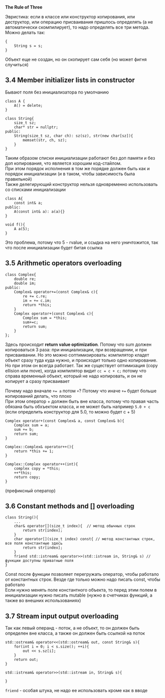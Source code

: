**The Rule of Three**

Эвристика: если в классе или конструктор копирования, или деструктор, или операцию присваивания пришлось определять (а не автоматически скомпилирует), то надо определять все три метода.  
Можно делать так:  
```
{
    String s = s;
}
```
Объект еще не создан, но он скопирует сам себя (но может фигня случиться)

## 3.4 Member initializer lists in constructor

Бывают поля без инициализатора по умолчанию  
```
class A {
    A() = delete;
}

class String{
    size_t sz;
    char* str = nullptr;
public:
    String(size_t sz, char ch): sz(sz), str(new char[sz]){
        memset(str, ch, sz);
    }
}
```

Таким образом списки инициализации работают без доп памяти и без доп копирования, что является хорошим код-стайлом.  
При этом порядок исполнения в том же порядке должен быть как и порядок инициализации (и в таком, чтобы зависимость была правильной)  
Также делегирующий конструктор нельзя одновременно использовать со списками инициализации  
```
class A{
    const int& a;
public:
    A(const int& a): a(a){}
}

void f(){
    A a(5);
}
```
Это проблема, потому что 5 - rvalue, и ссыдка на него уничтожится, так что после инициализации будет битая ссылка

## 3.5 Arithmetic operators overloading
```
class Complex{
    double re;
    double im;
public:
	Complex& operator+=(const Complex& c){
        re += c.re;
        im = += c.im;
        return *this;
    }
    Complex operator+(const Complex& c){
        Complex sum = *this;
        sum+=c;
        return sum;
    }
};
```
Здесь происходит **return value optimization**. Потому что sum должен копироваться 3 раза: при инициализации, при возвращении, и при присваивании. Но это можно соптимизировать: компилятор кладет объект сразу туда куда нужно, и происходит только одно копирование. 
Но при этом он всегда работает. Так же существует оптимизация (copy ellision или move), когда компилятор видит `cc = c + c;` потому что справа временный объект, который не надо копировать, и он не копирует а сразу присваивает  

Почему надо вначале `+= а` потом `+`? Потому что иначе `+=` будет больше копирований делать, что плохо  
При этом оператор + должен быть вне класса, потому что правая часть обязана быть обхъектом класса, и не может быть например `5.0 + с` (если определить конструктор для 5.0, то можно будет с + 5)  
```
Complex operator+(const Complex& a, const Complex& b){
	Complex sum = a;
	sum += b;
	return sum;
}

Complex::Complex& operator++(){
	return *this += 1;
}

Complex::Complex operator++(int){
	complex copy = *this;
	++*this;
	return copy;
}
```
(префиксный оператор)

## 3.6 Constant methods and [] overloading
```
class String(){
	...
    char& operator[](size_t index){  // метод обычных строк
        return str[index];	
    }
    char operator[](size_t index) const{ // метод константных строк, все поля константные здесь
        return str[index];
    }
    friend std::istream& operator>>(std::istream in, String& s) // функции доступны приватные поля
}
```
Const после функции позволяет перегружать оператор, чтобы работало от константных строк. Везде где только можно надо писать const, чтобы работало  
Если нужно менять поле константного объекта, то перед этим полем в инициализации нужно писать mutable (нужно в счетчиках функций, а также во внешних использованиях)  

## 3.7 Stream input output overloading 

Так как левый операнд - поток, а не объект, то он должен быть определен вне класса, а также он должен быть ссылкой на поток  
```
std::ostream& operator<<(std::ostream& out, const String& s){
    for(int i = 0; i < s.size(); ++i){
        out << s.sz[i];
    }
    return out;
}

std::istream& operator>>(std::istream in, String& s){

}
```
`friend` - особая штука, не надо ее использовать кроме как в вводе
